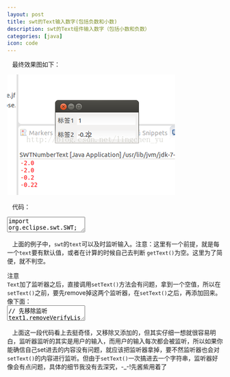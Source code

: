 ```yaml
---
layout: post
title: swt的Text输入数字(包括负数和小数) 
description: swt的Text组件输入数字（包括小数和负数）
categories: [java]
icon: code
---
```

&nbsp;&nbsp; 最终效果图如下：

<img src="/images/20141207/swt-num-text01.png" alt="swt-text运行效果图"/>

&nbsp;&nbsp; 代码：

<div class="article_content">
<textarea name="code" class="java" >
import org.eclipse.swt.SWT;
import org.eclipse.swt.events.ModifyEvent;
import org.eclipse.swt.events.ModifyListener;
import org.eclipse.swt.events.VerifyEvent;
import org.eclipse.swt.events.VerifyListener;
import org.eclipse.swt.layout.GridData;
import org.eclipse.swt.layout.GridLayout;
import org.eclipse.swt.widgets.Display;
import org.eclipse.swt.widgets.Label;
import org.eclipse.swt.widgets.Shell;
import org.eclipse.swt.widgets.Text;

public class SWTNumberText {

	private Shell shell;

	private Text text1;
	private Text text2;

	/**
	 * 初始化各种组件
	 */
	public void open() {
		Display display = new Display();
		shell = new Shell(display);

		// 初始化监听器
		ModifyListener modifyListener = new ModifyListener() {
			@Override
			public void modifyText(ModifyEvent e) {
				String textStr = ((Text) e.widget).getText();
				if (textStr == null || textStr.equals("")) {
					return;
				}

				if (textStr.equals("-") || textStr.startsWith(".") || textStr.endsWith(".") || textStr.startsWith("-.")) {
					return;
				}

				// 注意,这里是可以进行其它操作的地方
				// 如果能顺利通过前面的判断,那输入已合法,可以进行一些相应的操作,比如读取内容进行计算
				// 暂时只是将两个数相乘
				System.err.println(Double.parseDouble(text1.getText()) * Double.parseDouble(text2.getText()));
			}
		};

		VerifyListener verifyListener = new VerifyListener() {

			@Override
			public void verifyText(VerifyEvent event) {
				// 允许"backspace"和"delete"进行删除
				if (event.keyCode == SWT.BS || event.keyCode == SWT.DEL) {
					event.doit = true;
					return;
				}
				event.doit = false;
				char myChar = event.character;
				Text text = (Text) event.widget;
				String textStr = text.getText();
				if (myChar == '-') {
					if (textStr.indexOf("-") == -1) {
						if (event.start == 0) {
							event.doit = true;
						}
					}
				} else if (myChar == '.') {
					if (textStr.indexOf(".") == -1) {
						if (event.start != 0) {
							event.doit = true;
						}
					}
				} else {
					// 其余的只能输入数字
					if ((myChar >= '0' && myChar <= '9')) {
						event.doit = true;
					}
				}
			}
		};

		shell.setLayout(new GridLayout(2, false));

		new Label(shell, SWT.NONE).setText("标签1");
		text1 = new Text(shell, SWT.NONE);// 这里各种外观自己控制
		text1.setText("1");
		GridData gridData = new GridData(GridData.HORIZONTAL_ALIGN_FILL | GridData.VERTICAL_ALIGN_FILL);
		gridData.grabExcessHorizontalSpace = true;
		gridData.grabExcessVerticalSpace = true;
		text1.setLayoutData(gridData);

		new Label(shell, SWT.NONE).setText("标签2");
		text2 = new Text(shell, SWT.NONE);// 这里各种外观自己控制
		text2.setText("2");
		gridData = new GridData(GridData.HORIZONTAL_ALIGN_FILL | GridData.VERTICAL_ALIGN_FILL);
		gridData.grabExcessHorizontalSpace = true;
		gridData.grabExcessVerticalSpace = true;
		text2.setLayoutData(gridData);

		// 添加监听器
		text1.addVerifyListener(verifyListener);
		text1.addModifyListener(modifyListener);

		text2.addVerifyListener(verifyListener);
		text2.addModifyListener(modifyListener);

		shell.setSize(200, 100);

		shell.open();
	}

	public void run() {
		Display display = shell.getDisplay();
		while (!shell.isDisposed()) {
			if (!display.readAndDispatch())
				display.sleep();
		}
	}

	public static void main(String[] args) {
		SWTNumberText swtNumberText = new SWTNumberText();
		swtNumberText.open();
		swtNumberText.run();
	}

}
</textarea>
</div>

&nbsp;&nbsp; 上面的例子中，<code>swt</code>的<code>text</code>可以及时监听输入。注意：这里有一个前提，就是每一个<code>text</code>要有默认值，或者在计算的时候自己去判断 <code>getText()</code>为空。这里为了简便，就不判空。

<div class="alert-box warning"><span>注意</span><br/><code>Text</code>加了监听器之后，直接调用<code>setText()</code>方法会有问题，拿到一个空值，所以在<code>setText()</code>之前，要先remove掉这两个监听器，在<code>setText()</code>之后，再添加回来。像下面：</div>

<textarea name="code" class="java" >
// 先移除监听
text1.removeVerifyListener(verifyListener);
text1.removeModifyListener(modifyListener);
// 然后设置值
text1.setText("1111");
// 最后再添加监听器
text1.addVerifyListener(verifyListener);
text1.addModifyListener(modifyListener);
</textarea>


&nbsp;&nbsp; 上面这一段代码看上去挺奇怪，又移除又添加的，但其实仔细一想就很容易明白，监听器监听的其实是用户的输入，而用户的输入每次都会被监听，所以如果你能确信自己set进去的内容没有问题，就应该把监听器拿掉，要不然监听器也会对<code>setText()</code>的内容进行监听。但由于<code>setText()</code>一次搞进去一个字符串，监听器好像会有点问题，具体的细节我没有去深究，-_-!先酱紫用着了
